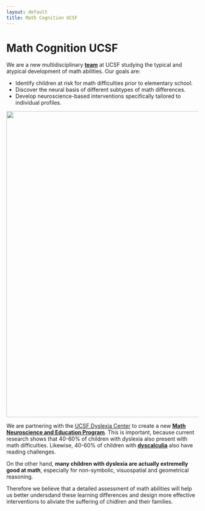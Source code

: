 ```yaml
---
layout: default
title: Math Cognition UCSF
---
```



# Math Cognition UCSF 

We are a new multidisciplinary [**team**](/team) at UCSF studying the typical and atypical development of math abilities. Our goals are:

* Identify children at risk for math difficulties prior to elementary school.
* Discover the neural basis of different subtypes of math differences. 
* Develop neuroscience-based interventions specifically tailored to individual profiles.


<img src="assets/math_program_fig.png" width="800" class="center">

<!--
<picture>
    <source srcset="assets/math_program.png" media="(min-width: 720px)" width="800"> 
    <img src="images/logo.png" onerror="this.style.display='none'">
</picture>

<picture>
    <source srcset="assets/math_program_fig_vertical.png" media="(max-width: 720px)" width="360">
    <img src="images/logo.png" onerror="this.style.display='none'">
</picture> -->

We are partnering with the [UCSF Dyslexia Center](https://dyslexia.ucsf.edu/) to create a new [**Math Neuroscience and Education Program**](/math_program). This is important, because current research shows that 40-60% of children with dyslexia also present with math difficulties. Likewise, 40-60% of children with [**dyscalculia**](/dyscalculia/) also have reading challenges.

On the other hand, **many children with dyslexia are actually extremelly good at math**, especially for non-symbolic, visuospatial and geometrical reasoning. 

Therefore we believe that a detailed assessment of math abilities will help us better undersdand these learning differences and design more effective interventions to aliviate the suffering of chidlren and their families. 